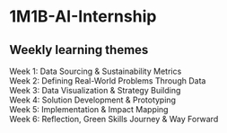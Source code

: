 
# 1M1B-AI-Internship
  
<h2>Weekly learning themes</h2>
Week 1: Data Sourcing & Sustainability Metrics<br>
Week 2: Defining Real-World Problems Through Data<br>
Week 3: Data Visualization & Strategy Building<br>
Week 4: Solution Development & Prototyping<br>
Week 5: Implementation & Impact Mapping<br>
Week 6: Reflection, Green Skills Journey & Way Forward<br>
